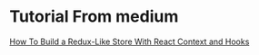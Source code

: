 # Tutorial From medium

[How To Build a Redux-Like Store With React Context and Hooks](https://medium.com/better-programming/build-a-redux-like-store-with-react-context-hooks-234e3774495f)
